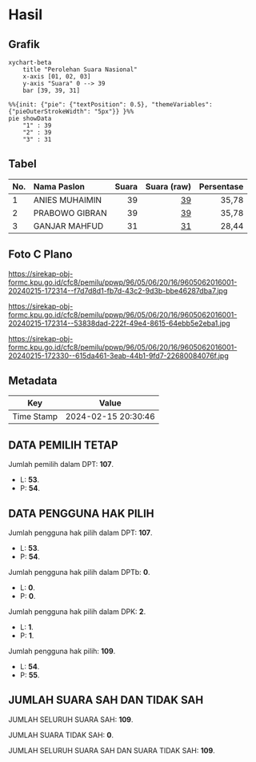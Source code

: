 # Hasil

## Grafik

```mermaid
xychart-beta
    title "Perolehan Suara Nasional"
    x-axis [01, 02, 03]
    y-axis "Suara" 0 --> 39
    bar [39, 39, 31]
```

```mermaid
%%{init: {"pie": {"textPosition": 0.5}, "themeVariables": {"pieOuterStrokeWidth": "5px"}} }%%
pie showData
    "1" : 39
    "2" : 39
    "3" : 31
```

## Tabel

| No. | Nama Paslon    | Suara | Suara (raw) | Persentase |
|:--- |:-------------- | -----:| -----------:| ----------:|
| 1   | ANIES MUHAIMIN | 39    | [39][p-1]   | 35,78      |
| 2   | PRABOWO GIBRAN | 39    | [39][p-2]   | 35,78      |
| 3   | GANJAR MAHFUD  | 31    | [31][p-3]   | 28,44      |


[p-1]: https://github.com/gigit-pemilu/pemilu-2024/blob/main/pilpres/hitung-suara/sub/96-papua-barat-daya/sub/05-maybrat/sub/06-aitinyo/sub/2016-irohmrar/sub/001-tps/sub/paslon-1.txt
[p-2]: https://github.com/gigit-pemilu/pemilu-2024/blob/main/pilpres/hitung-suara/sub/96-papua-barat-daya/sub/05-maybrat/sub/06-aitinyo/sub/2016-irohmrar/sub/001-tps/sub/paslon-2.txt
[p-3]: https://github.com/gigit-pemilu/pemilu-2024/blob/main/pilpres/hitung-suara/sub/96-papua-barat-daya/sub/05-maybrat/sub/06-aitinyo/sub/2016-irohmrar/sub/001-tps/sub/paslon-3.txt

## Foto C Plano

https://sirekap-obj-formc.kpu.go.id/cfc8/pemilu/ppwp/96/05/06/20/16/9605062016001-20240215-172314--f7d7d8d1-fb7d-43c2-9d3b-bbe46287dba7.jpg

https://sirekap-obj-formc.kpu.go.id/cfc8/pemilu/ppwp/96/05/06/20/16/9605062016001-20240215-172314--53838dad-222f-49e4-8615-64ebb5e2eba1.jpg

https://sirekap-obj-formc.kpu.go.id/cfc8/pemilu/ppwp/96/05/06/20/16/9605062016001-20240215-172330--615da461-3eab-44b1-9fd7-22680084076f.jpg


## Metadata

| Key        | Value               |
| ---------- | ------------------- |
| Time Stamp | 2024-02-15 20:30:46 |


## DATA PEMILIH TETAP

Jumlah pemilih dalam DPT: **107**.
 * L: **53**.
 * P: **54**.

## DATA PENGGUNA HAK PILIH

Jumlah pengguna hak pilih dalam DPT: **107**.
 * L: **53**.
 * P: **54**.

Jumlah pengguna hak pilih dalam DPTb: **0**.
 * L: **0**.
 * P: **0**.

Jumlah pengguna hak pilih dalam DPK: **2**.
 * L: **1**.
 * P: **1**.

Jumlah pengguna hak pilih: **109**.
 * L: **54**.
 * P: **55**.

## JUMLAH SUARA SAH DAN TIDAK SAH

JUMLAH SELURUH SUARA SAH: **109**.

JUMLAH SUARA TIDAK SAH: **0**.

JUMLAH SELURUH SUARA SAH DAN SUARA TIDAK SAH: **109**.


